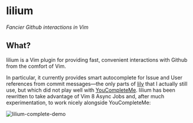 lilium
======

*Fancier Github interactions in Vim*

## What?

lilium is a Vim plugin for providing fast, convenient interactions with Github
from the comfort of Vim.

In particular, it currently provides smart autocomplete for Issue and User
references from commit messages—the only parts of [lily][1] that I actually
still use, but which did not play well with [YouCompleteMe][2]. lilium has been
rewritten to take advantage of Vim 8 Async Jobs and, after much experimentation,
to work nicely alongside YouCompleteMe:

![lilium-complete-demo](https://cloud.githubusercontent.com/assets/816150/12022022/d9516fae-ad59-11e5-993e-5773312fb1ff.gif)

[1]: https://github.com/dhleong/lily
[2]: https://github.com/Valloric/YouCompleteMe
